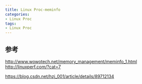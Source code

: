```yaml
---
title: Linux Proc-meminfo
categories: 
- Linux Proc
tags:
- Linux Proc
---
```


## 参考
http://www.wowotech.net/memory_management/meminfo_1.html
http://linuxperf.com/?cat=7

https://blog.csdn.net/hzj_001/article/details/89712134
